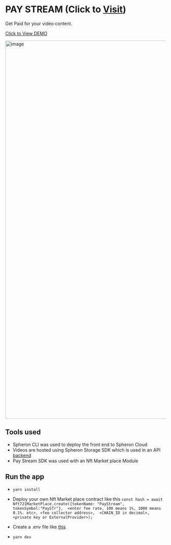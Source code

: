 # PAY STREAM (Click to [Visit](https://tipstream-740d17.spheron.app/))

Get Paid for your video content. 

[Click to View DEMO](https://bit.ly/3Mj81x7)

<img width="1186" alt="image" src="https://github.com/Havid-B/pay-stream/assets/86498114/d8bf19c7-5fa7-4490-aad3-59891715458f">

## Tools used

- Spheron CLI was used to deploy the front end to Spheron Cloud
- Videos are hosted using Spheron Storage SDK which is used in an API [backend]()
- Pay Stream SDK was used with an Nft Market place Module 

## Run the app

- `yarn install`
- Deploy your own Nft Market place contract like this 
`const hash = await Nft721MarketPlace.create({tokenName: "PayStream", tokenSymbol:"PaySTr"}, 
<enter fee rate, 100 means 1%, 1000 means 0.1%. etc>, <fee collector address>, 
<CHAIN_ID in decimal>,
<private key or ExternalProvider>);`

- Create a .env file like [this]()

- `yarn dev`



